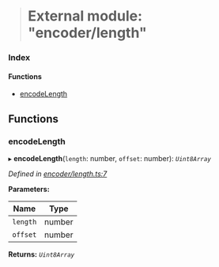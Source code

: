 > # External module: "encoder/length"

### Index

#### Functions

* [encodeLength](_encoder_length_.md#encodelength)

## Functions

###  encodeLength

▸ **encodeLength**(`length`: number, `offset`: number): *`Uint8Array`*

*Defined in [encoder/length.ts:7](https://github.com/polkadot-js/common/blob/f13810d/packages/util-rlp/src/encoder/length.ts#L7)*

**Parameters:**

Name | Type |
------ | ------ |
`length` | number |
`offset` | number |

**Returns:** *`Uint8Array`*